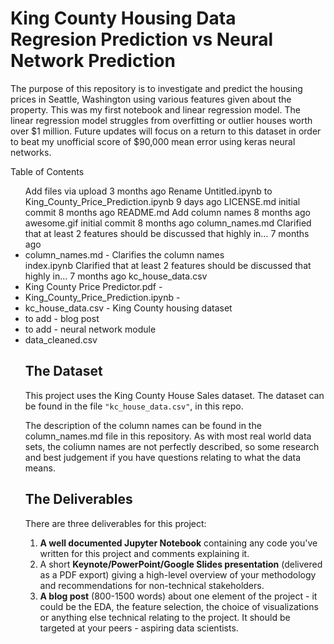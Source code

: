 

# King County Housing Data Regresion Prediction vs Neural Network Prediction

The purpose of this repository is to investigate and predict the housing prices in Seattle, Washington using various features given about the property.  This was my first notebook and linear regression model.  The linear regression model struggles from overfitting or outlier houses worth over $1 million.  Future updates will focus on a return to this dataset in order to beat my unofficial score of $90,000 mean error using keras neural networks.

Table of Contents

<ul>
   	Add files via upload	3 months ago
	Rename Untitled.ipynb to King_County_Price_Prediction.ipynb	9 days ago
LICENSE.md	initial commit	8 months ago
README.md	Add column names	8 months ago
awesome.gif	initial commit	8 months ago
column_names.md	Clarified that at least 2 features should be discussed that highly in…	7 months ago
<li> column_names.md - Clarifies the column names</li>
index.ipynb	Clarified that at least 2 features should be discussed that highly in…	7 months ago
kc_house_data.csv
<li> King County Price Predictor.pdf -  </li>

<li> King_County_Price_Prediction.ipynb -  </li>

<li> kc_house_data.csv - King County housing dataset </li>

<li> to add -  blog post </li>

<li> to add -  neural network module </li>

<li> data_cleaned.csv </li>






## The Dataset

This project uses the King County House Sales dataset.  The dataset can be found in the file `"kc_house_data.csv"`, in this repo. 

The description of the column names can be found in the column_names.md file in this repository. As with most real world data sets, the coliumn names are not perfectly described, so some research and best judgement if you have questions relating to what the data means.


## The Deliverables

There are three deliverables for this project:

1. **A well documented Jupyter Notebook** containing any code you've written for this project and comments explaining it.  
2. A short **Keynote/PowerPoint/Google Slides presentation** (delivered as a PDF export) giving a high-level overview of your methodology and recommendations for non-technical stakeholders.
3. **A blog post** (800-1500 words) about one element of the project - it could be the EDA, the feature selection, the choice of visualizations or anything else technical relating to the project. It should be targeted at your peers - aspiring data scientists.

